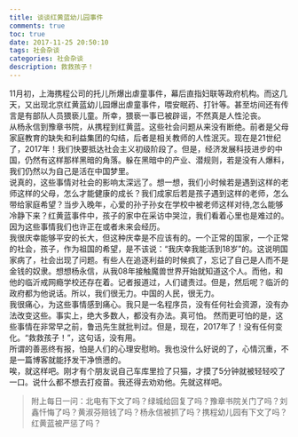 ```yaml
---
title: 谈谈红黄蓝幼儿园事件
comments: true
toc: true
date: 2017-11-25 20:50:10
tags: 社会杂谈
categories: 社会杂谈
description: 救救孩子！
---
```

11月初，上海携程公司的托儿所爆出虐童事件，幕后直指妇联等政府机构。而这几天，又出现北京红黄蓝幼儿园爆出虐童事件，喂安眠药、打针等。甚至坊间还有传言是有部队人员猥亵儿童。所幸，猥亵一事已被辟谣，不然真是人性沦丧。  
从杨永信到豫章书院，从携程到红黄蓝。这些社会问题从来没有断绝。前者是父母家庭教育的缺失和利益集团的勾结，后者是相关教师的人性泯灭。现在是21世纪了，2017年！我们快要抵达社会主义初级阶段了。但是，经济发展科技进步的中国，仍然有这样那样黑暗的角落。躲在黑暗中的产业、潜规则，若是没有人爆料，我们仍然以为自己是活在中国梦里。  
说真的，这些事情对社会的影响太深远了。想一想，我们小时候若是遇到这样的老师这样的父母，怎么才能健康的成长？我们成家后若是孩子遇到这样的老师，怎么带给家庭希望？当步入晚年，心爱的孙子孙女在学校中被老师这样对待,怎么能够冷静下来？红黄蓝事件中，孩子的家中在采访中哭泣，我们看着心里也是难过的。因为这些事情我们也许正在或者未来会经历。  
我很庆幸能够平安的长大，但这种庆幸是不应该有的。一个正常的国家，一个正常的社会，孩子，作为祖国的希望，是不该说：“我庆幸我能活到18岁”的。这说明国家病了，社会出现了问题。有些人在追逐利益的时候疯了，忘记了自己是人而不是金钱的奴隶。想想杨永信，从我08年接触魔兽世界开始就知道这个人。而他，和他的临沂戒网瘾学校还存在着。记者报道过，人们谴责过。但是，然后呢？临沂的政府都为他说话。所以，我们很无力。中国的人民，很无力。  
我很痛心，为这些事情感到痛心。我只是一名程序员，没有任何社会资源，没有办法改变这些。事实上，绝大多数人，都没有办法。真可怕。
然而更可怕的是，这些事情在非常早之前，鲁迅先生就批判过。但是，现在，2017年了！没有任何变化。“救救孩子！”，这句话，没有用。  
所谓的善恶终有报，怕是人们的心理安慰哟。我也没什么好说的了，心情沉重，不是一篇博客就能抒发干净愤懑的。  
唉，就这样吧。刚才有个朋友说自己车库里捡了只猫，才摸了5分钟就被轻轻咬了一口。说什么都不想去打疫苗。我还得去劝劝他。先就这样吧。  

> 附上每日一问：北电有下文了吗？绿城给回复了吗？豫章书院关门了吗？刘鑫忏悔了吗？黄淑芬赔钱了吗？杨永信被抓了吗？携程幼儿园有下文了吗？红黄蓝被严惩了吗？
